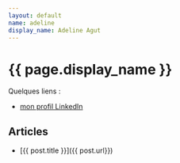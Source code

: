 ```yaml
---
layout: default
name: adeline
display_name: Adeline Agut
---
```


# {{ page.display_name }}

Quelques liens :

* [mon profil LinkedIn](https://fr.linkedin.com/in/adelineagut/)

## Articles

<!--
{% assign posts = site.posts | where_exp : "post" , "post.author.name == page.name "  %}
-->

<!-- {% for post in posts %} -->
- [{{ post.title }}]({{ post.url}})
<!-- {% endfor %} -->

